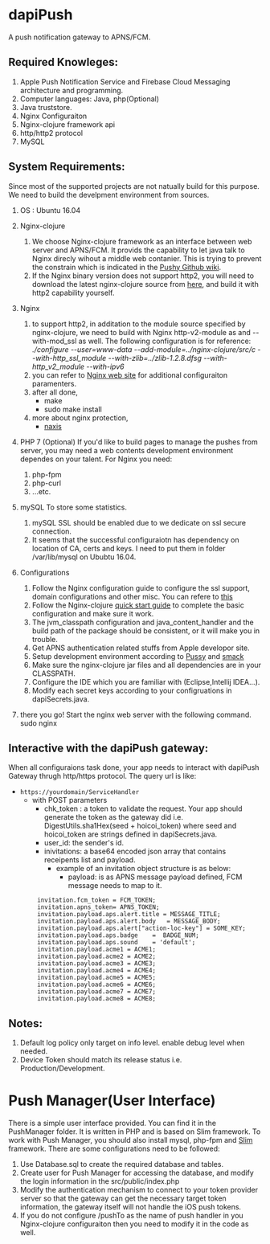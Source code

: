 # dapiPush
A push notification gateway to APNS/FCM.

## Required Knowleges:
1. Apple Push Notification Service and Firebase Cloud Messaging architecture and programming.
2. Computer languages: Java, php(Optional)
3. Java truststore.
4. Nginx Configuraiton
5. Nginx-clojure framework api
6. http/http2 protocol
7. MySQL 

## System Requirements:
Since most of the supported projects are not natually build for this purpose. We need to build the develpment environment from sources.
1. OS : Ubuntu 16.04
2. Nginx-clojure 
   1. We choose Nginx-clojure framework as an interface between web server and APNS/FCM. It provids the capability to let java talk to Nginx direcly wihout a middle web contanier. This is trying to prevent the constrain which is indicated in the [Pushy Github wiki](https://github.com/relayrides/pushy/wiki/Using-Pushy-in-an-application-container). 
   2. If the Nginx binary version does not support http2, you will need to download the latest nginx-clojure source from [here](https://github.com/nginx-clojure/nginx-clojure/releases), and build it with http2 capability yourself.
3. Nginx
   1. to support http2, in additation to the module source specified by nginx-clojure, we need to build with Nginx http-v2-module as and --with-mod_ssl as well. The following configuration is for reference:
*./configure --user=www-data --add-module=../nginx-clojure/src/c --with-http_ssl_module --with-zlib=../zlib-1.2.8.dfsg --with-http_v2_module --with-ipv6*
   2. you can refer to [Nginx web site](http://nginx.org/en/docs/) for additional configuraiton paramenters.
   3. after all done,
      * make
      * sudo make install
   4. more about nginx protection,
      * [naxis](https://github.com/nbs-system/naxsi/wiki)			
3. PHP 7 (Optional)
  If you'd like to build pages to manage the pushes from server, you may need a web contents development environment dependes on your talent. For Nginx you need:
   1. php-fpm
   2. php-curl
   3. ...etc.
4. mySQL
    To store some statistics.
   1. mySQL SSL should be enabled due to we dedicate on ssl secure connection.
   2. It seems that the successful configuraiotn has dependency on location of CA, certs and keys. I need to put them in     folder /var/lib/mysql on Ububtu 16.04.
5. Configurations
   1. Follow the Nginx configuration guide to configure the ssl support, domain configurations and other misc. You can refere to [this](https://www.digitalocean.com/community/tutorials/how-to-set-up-nginx-with-http-2-support-on-ubuntu-16-04)
   2. Follow the Nginx-clojure [quick start guide](http://nginx-clojure.github.io/quickstart.html) to complete the basic configuration and make sure it work.
   3. The jvm_classpath configuration and java_content_handler and the build path of the package should be consistent, or it will make you in trouble. 
   4. Get APNS authentication related stuffs from Apple developor site.
   5. Setup development environment according to [Pussy](https://github.com/relayrides/pushy/wiki) and [smack](https://www.igniterealtime.org/projects/smack/)
    1. Make sure the nginx-clojure jar files and all dependencies are in your CLASSPATH.
    2. Configure the IDE which you are familiar with (Eclipse,Intellij IDEA...).
    3. Modify each secret keys according to your configruations in dapiSecrets.java.
    
6. there you go! Start the nginx web server with the following command.
  sudo nginx
  
## Interactive with the dapiPush gateway:
When all configuraions task done, your app needs to interact with dapiPush Gateway thrugh http/https protocol. The query url  is like:
  - `https://yourdomain/ServiceHandler`
    - with POST parameters
      - chk_token : a token to validate the request. Your app should generate the token as the gateway did i.e.
              DigestUtils.sha1Hex(seed + hoicoi_token) where seed and hoicoi_token are strings defined in dapiSecrets.java.
      - user_id: the sender's id.
      - inivitations: a base64 encoded json array that contains receipents list and payload.
        - example of an invitation object structure is as below:
          - payload: is as APNS message payload defined, FCM message needs to map to it.
```
        invitation.fcm_token = FCM_TOKEN;
        invitation.apns_token= APNS_TOKEN;
        invitation.payload.aps.alert.title = MESSAGE_TITLE; 
        invitation.payload.aps.alert.body 	= MESSAGE_BODY;
        invitation.payload.aps.alert["action-loc-key"] = SOME_KEY;
        invitation.payload.aps.badge 	=  BADGE_NUM;
        invitation.payload.aps.sound 	= 'default';
        invitation.payload.acme1 = ACME1;
        invitation.payload.acme2 = ACME2; 
        invitation.payload.acme3 = ACME3; 
        invitation.payload.acme4 = ACME4; 
        invitation.payload.acme5 = ACME5;
        invitation.payload.acme6 = ACME6;
        invitation.payload.acme7 = ACME7;
        invitation.payload.acme8 = ACME8;
```          
  
## Notes:
1. Default log policy only target on info level. enable debug level when needed.
2. Device Token should match its release status i.e. Production/Development.

# Push Manager(User Interface)
There is a simple user interface provided. You can find it in the PushManager folder. It is written in PHP and is based on Slim framework. To work with Push Manager, you should also install mysql, php-fpm and [Slim](https://www.slimframework.com/docs/tutorial/first-app.html) framework. There are some configurations need to be followed:
 1. Use Database.sql to create the required database and tables.
 2. Create user for Push Manager for accessing the database, and modify the login information in the src/public/index.php
 3. Modify the authentication mechanism to connect to your token provider server so that the gateway can get the necessary target token information, the gateway itself will not handle the iOS push tokens.
 4. If you do not configure /pushTo as the name of push handler in you Nginx-clojure configuraiton then you need to modify it in the code as well.
